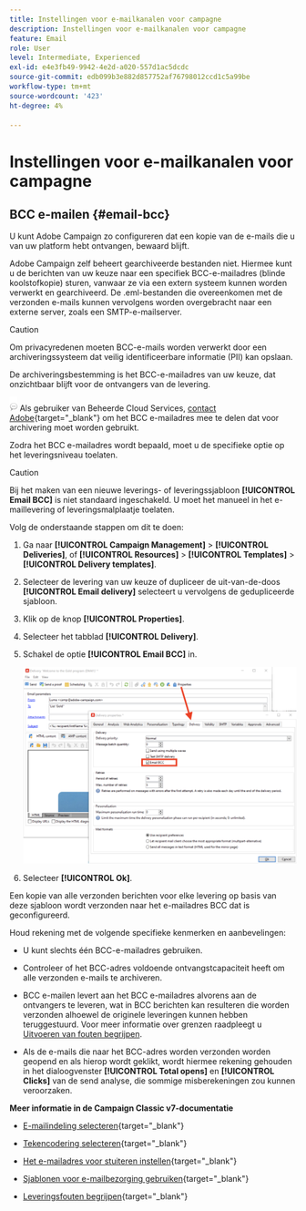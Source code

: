 ```yaml
---
title: Instellingen voor e-mailkanalen voor campagne
description: Instellingen voor e-mailkanalen voor campagne
feature: Email
role: User
level: Intermediate, Experienced
exl-id: e4e3fb49-9942-4e2d-a020-557d1ac5dcdc
source-git-commit: edb099b3e882d857752af76798012ccd1c5a99be
workflow-type: tm+mt
source-wordcount: '423'
ht-degree: 4%

---
```


# Instellingen voor e-mailkanalen voor campagne

## BCC e-mailen {#email-bcc}

<!--
>[!NOTE]
>
>This capability is available starting Campaign v8.3. To check your version, refer to [this section](../start/compatibility-matrix.md#how-to-check-your-campaign-version-and-buildversion)-->

U kunt Adobe Campaign zo configureren dat een kopie van de e-mails die u van uw platform hebt ontvangen, bewaard blijft.

Adobe Campaign zelf beheert gearchiveerde bestanden niet. Hiermee kunt u de berichten van uw keuze naar een specifiek BCC-e-mailadres (blinde koolstofkopie) sturen, vanwaar ze via een extern systeem kunnen worden verwerkt en gearchiveerd. De .eml-bestanden die overeenkomen met de verzonden e-mails kunnen vervolgens worden overgebracht naar een externe server, zoals een SMTP-e-mailserver.

>[!CAUTION]
>
>Om privacyredenen moeten BCC-e-mails worden verwerkt door een archiveringssysteem dat veilig identificeerbare informatie (PII) kan opslaan.

De archiveringsbestemming is het BCC-e-mailadres van uw keuze, dat onzichtbaar blijft voor de ontvangers van de levering.

![](../assets/do-not-localize/speech.png)  Als gebruiker van Beheerde Cloud Services, [contact Adobe](../start/campaign-faq.md#support){target="_blank"} om het BCC e-mailadres mee te delen dat voor archivering moet worden gebruikt.

Zodra het BCC e-mailadres wordt bepaald, moet u de specifieke optie op het leveringsniveau toelaten.

>[!CAUTION]
>
>Bij het maken van een nieuwe leverings- of leveringssjabloon **[!UICONTROL Email BCC]** is niet standaard ingeschakeld. U moet het manueel in het e-maillevering of leveringsmalplaatje toelaten.


Volg de onderstaande stappen om dit te doen:

1. Ga naar **[!UICONTROL Campaign Management]** > **[!UICONTROL Deliveries]**, of **[!UICONTROL Resources]** > **[!UICONTROL Templates]** > **[!UICONTROL Delivery templates]**.
1. Selecteer de levering van uw keuze of dupliceer de uit-van-de-doos **[!UICONTROL Email delivery]** selecteert u vervolgens de gedupliceerde sjabloon.
1. Klik op de knop **[!UICONTROL Properties]**.
1. Selecteer het tabblad **[!UICONTROL Delivery]**. 
1. Schakel de optie **[!UICONTROL Email BCC]** in.

   ![](assets/email-bcc.png)

1. Selecteer **[!UICONTROL Ok]**.

Een kopie van alle verzonden berichten voor elke levering op basis van deze sjabloon wordt verzonden naar het e-mailadres BCC dat is geconfigureerd.

Houd rekening met de volgende specifieke kenmerken en aanbevelingen:

* U kunt slechts één BCC-e-mailadres gebruiken.

* Controleer of het BCC-adres voldoende ontvangstcapaciteit heeft om alle verzonden e-mails te archiveren.

* BCC e-mailen <!--with Enhanced MTA--> levert aan het BCC e-mailadres alvorens aan de ontvangers te leveren, wat in BCC berichten kan resulteren die worden verzonden alhoewel de originele leveringen kunnen hebben teruggestuurd. Voor meer informatie over grenzen raadpleegt u [Uitvoeren van fouten begrijpen](../send/delivery-failures.md).

* Als de e-mails die naar het BCC-adres worden verzonden worden geopend en als hierop wordt geklikt, wordt hiermee rekening gehouden in het dialoogvenster **[!UICONTROL Total opens]** en **[!UICONTROL Clicks]** van de send analyse, die sommige misberekeningen zou kunnen veroorzaken.

<!--Only successfully sent emails are taken in account, bounces are not.-->

**Meer informatie in de Campaign Classic v7-documentatie**

* [E-mailindeling selecteren](https://experienceleague.adobe.com/docs/campaign-classic/using/sending-messages/sending-emails/sending-an-email/email-parameters.html#selecting-message-formats){target="_blank"}

* [Tekencodering selecteren](https://experienceleague.adobe.com/docs/campaign-classic/using/sending-messages/sending-emails/sending-an-email/email-parameters.html#character-encoding){target="_blank"}

* [Het e-mailadres voor stuiteren instellen](https://experienceleague.adobe.com/docs/campaign-classic/using/sending-messages/sending-emails/sending-an-email/email-parameters.html#managing-bounce-emails){target="_blank"}

* [Sjablonen voor e-mailbezorging gebruiken](https://experienceleague.adobe.com/docs/campaign-classic/using/sending-messages/using-delivery-templates/about-templates.html){target="_blank"}

* [Leveringsfouten begrijpen](https://experienceleague.adobe.com/docs/campaign-classic/using/sending-messages/monitoring-deliveries/understanding-delivery-failures.html){target="_blank"}
